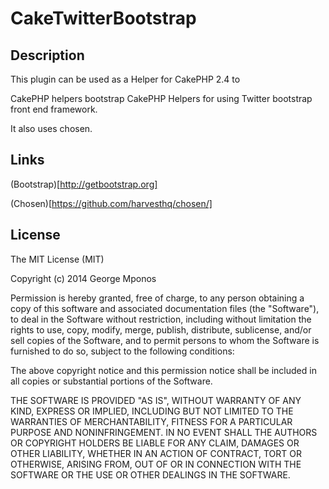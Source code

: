CakeTwitterBootstrap
====================

## Description
This plugin can be used as a Helper for CakePHP 2.4 to

CakePHP helpers bootstrap
CakePHP Helpers for using Twitter bootstrap front end framework.

It also uses chosen.

## Links

(Bootstrap)[http://getbootstrap.org]

(Chosen)[https://github.com/harvesthq/chosen/]

## License

The MIT License (MIT)

Copyright (c) 2014 George Mponos

Permission is hereby granted, free of charge, to any person obtaining a copy
of this software and associated documentation files (the "Software"), to deal
in the Software without restriction, including without limitation the rights
to use, copy, modify, merge, publish, distribute, sublicense, and/or sell
copies of the Software, and to permit persons to whom the Software is
furnished to do so, subject to the following conditions:

The above copyright notice and this permission notice shall be included in all
copies or substantial portions of the Software.

THE SOFTWARE IS PROVIDED "AS IS", WITHOUT WARRANTY OF ANY KIND, EXPRESS OR
IMPLIED, INCLUDING BUT NOT LIMITED TO THE WARRANTIES OF MERCHANTABILITY,
FITNESS FOR A PARTICULAR PURPOSE AND NONINFRINGEMENT. IN NO EVENT SHALL THE
AUTHORS OR COPYRIGHT HOLDERS BE LIABLE FOR ANY CLAIM, DAMAGES OR OTHER
LIABILITY, WHETHER IN AN ACTION OF CONTRACT, TORT OR OTHERWISE, ARISING FROM,
OUT OF OR IN CONNECTION WITH THE SOFTWARE OR THE USE OR OTHER DEALINGS IN THE
SOFTWARE.
